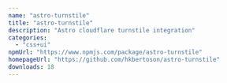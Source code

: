 ```yaml
---
name: "astro-turnstile"
title: "astro-turnstile"
description: "Astro cloudflare turnstile integration"
categories:
  - "css+ui"
npmUrl: "https://www.npmjs.com/package/astro-turnstile"
homepageUrl: "https://github.com/hkbertoson/astro-turnstile"
downloads: 18
---
```

